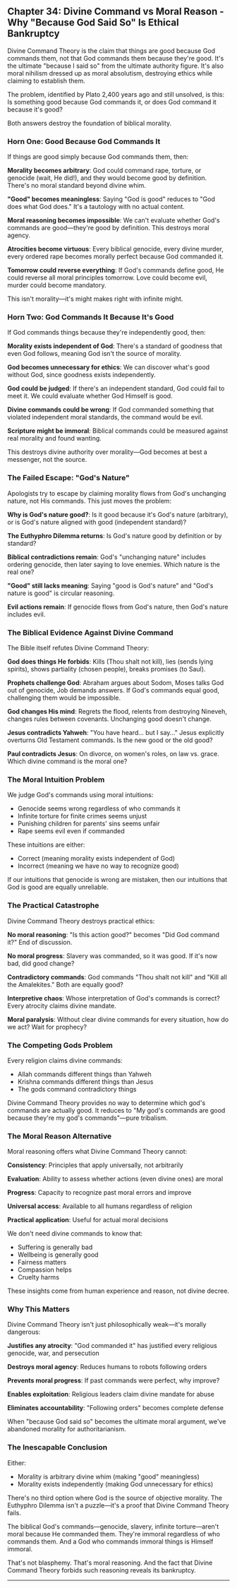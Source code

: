 ## Chapter 34: Divine Command vs Moral Reason - Why "Because God Said So" Is Ethical Bankruptcy

Divine Command Theory is the claim that things are good because God commands them, not that God commands them because they're good. It's the ultimate "because I said so" from the ultimate authority figure. It's also moral nihilism dressed up as moral absolutism, destroying ethics while claiming to establish them.

The problem, identified by Plato 2,400 years ago and still unsolved, is this: Is something good because God commands it, or does God command it because it's good?

Both answers destroy the foundation of biblical morality.

### Horn One: Good Because God Commands It

If things are good simply because God commands them, then:

**Morality becomes arbitrary**: God could command rape, torture, or genocide (wait, He did!), and they would become good by definition. There's no moral standard beyond divine whim.

**"Good" becomes meaningless**: Saying "God is good" reduces to "God does what God does." It's a tautology with no actual content.

**Moral reasoning becomes impossible**: We can't evaluate whether God's commands are good—they're good by definition. This destroys moral agency.

**Atrocities become virtuous**: Every biblical genocide, every divine murder, every ordered rape becomes morally perfect because God commanded it.

**Tomorrow could reverse everything**: If God's commands define good, He could reverse all moral principles tomorrow. Love could become evil, murder could become mandatory.

This isn't morality—it's might makes right with infinite might.

### Horn Two: God Commands It Because It's Good

If God commands things because they're independently good, then:

**Morality exists independent of God**: There's a standard of goodness that even God follows, meaning God isn't the source of morality.

**God becomes unnecessary for ethics**: We can discover what's good without God, since goodness exists independently.

**God could be judged**: If there's an independent standard, God could fail to meet it. We could evaluate whether God Himself is good.

**Divine commands could be wrong**: If God commanded something that violated independent moral standards, the command would be evil.

**Scripture might be immoral**: Biblical commands could be measured against real morality and found wanting.

This destroys divine authority over morality—God becomes at best a messenger, not the source.

### The Failed Escape: "God's Nature"

Apologists try to escape by claiming morality flows from God's unchanging nature, not His commands. This just moves the problem:

**Why is God's nature good?**: Is it good because it's God's nature (arbitrary), or is God's nature aligned with good (independent standard)?

**The Euthyphro Dilemma returns**: Is God's nature good by definition or by standard?

**Biblical contradictions remain**: God's "unchanging nature" includes ordering genocide, then later saying to love enemies. Which nature is the real one?

**"Good" still lacks meaning**: Saying "good is God's nature" and "God's nature is good" is circular reasoning.

**Evil actions remain**: If genocide flows from God's nature, then God's nature includes evil.

### The Biblical Evidence Against Divine Command

The Bible itself refutes Divine Command Theory:

**God does things He forbids**: Kills (Thou shalt not kill), lies (sends lying spirits), shows partiality (chosen people), breaks promises (to Saul).

**Prophets challenge God**: Abraham argues about Sodom, Moses talks God out of genocide, Job demands answers. If God's commands equal good, challenging them would be impossible.

**God changes His mind**: Regrets the flood, relents from destroying Nineveh, changes rules between covenants. Unchanging good doesn't change.

**Jesus contradicts Yahweh**: "You have heard... but I say..." Jesus explicitly overturns Old Testament commands. Is the new good or the old good?

**Paul contradicts Jesus**: On divorce, on women's roles, on law vs. grace. Which divine command is the moral one?

### The Moral Intuition Problem

We judge God's commands using moral intuitions:

- Genocide seems wrong regardless of who commands it
- Infinite torture for finite crimes seems unjust
- Punishing children for parents' sins seems unfair
- Rape seems evil even if commanded

These intuitions are either:
- Correct (meaning morality exists independent of God)
- Incorrect (meaning we have no way to recognize good)

If our intuitions that genocide is wrong are mistaken, then our intuitions that God is good are equally unreliable.

### The Practical Catastrophe

Divine Command Theory destroys practical ethics:

**No moral reasoning**: "Is this action good?" becomes "Did God command it?" End of discussion.

**No moral progress**: Slavery was commanded, so it was good. If it's now bad, did good change?

**Contradictory commands**: God commands "Thou shalt not kill" and "Kill all the Amalekites." Both are equally good?

**Interpretive chaos**: Whose interpretation of God's commands is correct? Every atrocity claims divine mandate.

**Moral paralysis**: Without clear divine commands for every situation, how do we act? Wait for prophecy?

### The Competing Gods Problem

Every religion claims divine commands:

- Allah commands different things than Yahweh
- Krishna commands different things than Jesus
- The gods command contradictory things

Divine Command Theory provides no way to determine which god's commands are actually good. It reduces to "My god's commands are good because they're my god's commands"—pure tribalism.

### The Moral Reason Alternative

Moral reasoning offers what Divine Command Theory cannot:

**Consistency**: Principles that apply universally, not arbitrarily

**Evaluation**: Ability to assess whether actions (even divine ones) are moral

**Progress**: Capacity to recognize past moral errors and improve

**Universal access**: Available to all humans regardless of religion

**Practical application**: Useful for actual moral decisions

We don't need divine commands to know that:
- Suffering is generally bad
- Wellbeing is generally good
- Fairness matters
- Compassion helps
- Cruelty harms

These insights come from human experience and reason, not divine decree.

### Why This Matters

Divine Command Theory isn't just philosophically weak—it's morally dangerous:

**Justifies any atrocity**: "God commanded it" has justified every religious genocide, war, and persecution

**Destroys moral agency**: Reduces humans to robots following orders

**Prevents moral progress**: If past commands were perfect, why improve?

**Enables exploitation**: Religious leaders claim divine mandate for abuse

**Eliminates accountability**: "Following orders" becomes complete defense

When "because God said so" becomes the ultimate moral argument, we've abandoned morality for authoritarianism.

### The Inescapable Conclusion

Either:
- Morality is arbitrary divine whim (making "good" meaningless)
- Morality exists independently (making God unnecessary for ethics)

There's no third option where God is the source of objective morality. The Euthyphro Dilemma isn't a puzzle—it's a proof that Divine Command Theory fails.

The biblical God's commands—genocide, slavery, infinite torture—aren't moral because He commanded them. They're immoral regardless of who commands them. And a God who commands immoral things is Himself immoral.

That's not blasphemy. That's moral reasoning. And the fact that Divine Command Theory forbids such reasoning reveals its bankruptcy.

---
